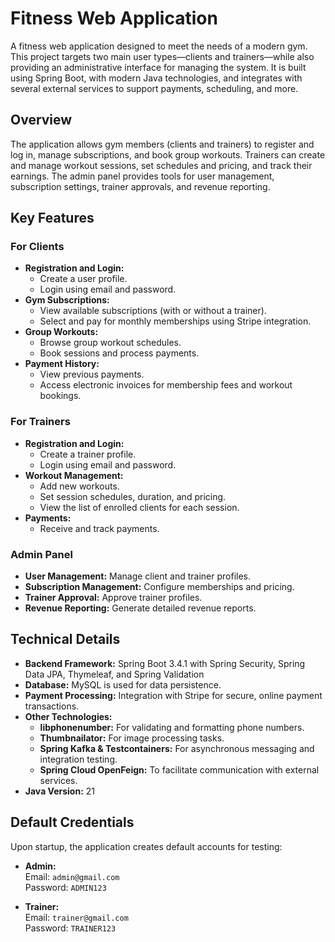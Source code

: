 # Fitness Web Application

A fitness web application designed to meet the needs of a modern gym. This project targets two main user types—clients and trainers—while also providing an administrative interface for managing the system. It is built using Spring Boot, with modern Java technologies, and integrates with several external services to support payments, scheduling, and more.

## Overview

The application allows gym members (clients and trainers) to register and log in, manage subscriptions, and book group workouts. Trainers can create and manage workout sessions, set schedules and pricing, and track their earnings. The admin panel provides tools for user management, subscription settings, trainer approvals, and revenue reporting.

## Key Features

### For Clients
- **Registration and Login:**
    - Create a user profile.
    - Login using email and password.
- **Gym Subscriptions:**
    - View available subscriptions (with or without a trainer).
    - Select and pay for monthly memberships using Stripe integration.
- **Group Workouts:**
    - Browse group workout schedules.
    - Book sessions and process payments.
- **Payment History:**
    - View previous payments.
    - Access electronic invoices for membership fees and workout bookings.

### For Trainers
- **Registration and Login:**
    - Create a trainer profile.
    - Login using email and password.
- **Workout Management:**
    - Add new workouts.
    - Set session schedules, duration, and pricing.
    - View the list of enrolled clients for each session.
- **Payments:**
    - Receive and track payments.

### Admin Panel
- **User Management:** Manage client and trainer profiles.
- **Subscription Management:** Configure memberships and pricing.
- **Trainer Approval:** Approve trainer profiles.
- **Revenue Reporting:** Generate detailed revenue reports.

## Technical Details
- **Backend Framework:** Spring Boot 3.4.1 with Spring Security, Spring Data JPA, Thymeleaf, and Spring Validation
- **Database:** MySQL is used for data persistence.
- **Payment Processing:** Integration with Stripe for secure, online payment transactions.
- **Other Technologies:**
    - **libphonenumber:** For validating and formatting phone numbers.
    - **Thumbnailator:** For image processing tasks.
    - **Spring Kafka & Testcontainers:** For asynchronous messaging and integration testing.
    - **Spring Cloud OpenFeign:** To facilitate communication with external services.
- **Java Version:** 21

## Default Credentials

Upon startup, the application creates default accounts for testing:

- **Admin:**  
  Email: `admin@gmail.com`  
  Password: `ADMIN123`

- **Trainer:**  
  Email: `trainer@gmail.com`  
  Password: `TRAINER123`

